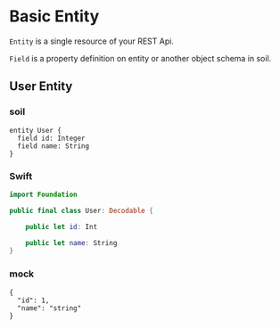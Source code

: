 # Basic Entity

`Entity` is a single resource of your REST Api.

`Field` is a property definition on entity or another object schema in soil.

## User Entity

### soil

```soil
entity User {
  field id: Integer
  field name: String
}
```

### Swift

```swift
import Foundation

public final class User: Decodable {

    public let id: Int

    public let name: String
}
```

### mock

```mock
{
  "id": 1,
  "name": "string"
}
```